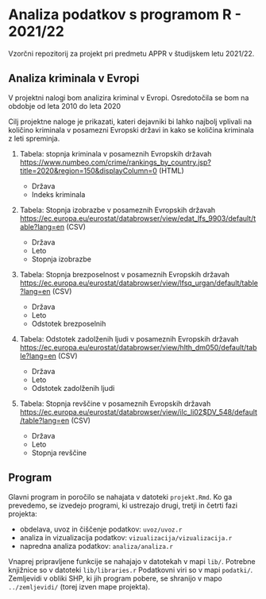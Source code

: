 # Analiza podatkov s programom R - 2021/22

Vzorčni repozitorij za projekt pri predmetu APPR v študijskem letu 2021/22. 

## Analiza kriminala v Evropi

V projektni nalogi bom analizira kriminal v Evropi. Osredotočila se bom na obdobje od leta 2010 do leta 2020

Cilj projektne naloge je prikazati, kateri dejavniki bi lahko najbolj vplivali na količino kriminala v posamezni Evropski državi in kako se količina kriminala z leti spreminja. 

1. Tabela:  stopnja kriminala v posameznih Evropskih državah https://www.numbeo.com/crime/rankings_by_country.jsp?title=2020&region=150&displayColumn=0 (HTML)
    * Država
    * Indeks kriminala

2. Tabela: Stopnja izobrazbe v posameznih Evropskih državah https://ec.europa.eu/eurostat/databrowser/view/edat_lfs_9903/default/table?lang=en (CSV)
    * Država
    * Leto
    * Stopnja izobrazbe

3. Tabela: Stopnja brezposelnost v posameznih Evropskih državah https://ec.europa.eu/eurostat/databrowser/view/lfsq_urgan/default/table?lang=en (CSV)
    * Država
    * Leto
    * Odstotek brezposelnih

4. Tabela: Odstotek zadolženih ljudi v posameznih Evropskih državah https://ec.europa.eu/eurostat/databrowser/view/hlth_dm050/default/table?lang=en (CSV)
    * Država
    * Leto
    * Odstotek zadolženih ljudi

5. Tabela: Stopnja revščine v posameznih Evropskih državah https://ec.europa.eu/eurostat/databrowser/view/ilc_li02$DV_548/default/table?lang=en (CSV)
    * Država
    * Leto
    * Stopnja revščine



## Program

Glavni program in poročilo se nahajata v datoteki `projekt.Rmd`.
Ko ga prevedemo, se izvedejo programi, ki ustrezajo drugi, tretji in četrti fazi projekta:

* obdelava, uvoz in čiščenje podatkov: `uvoz/uvoz.r`
* analiza in vizualizacija podatkov: `vizualizacija/vizualizacija.r`
* napredna analiza podatkov: `analiza/analiza.r`

Vnaprej pripravljene funkcije se nahajajo v datotekah v mapi `lib/`.
Potrebne knjižnice so v datoteki `lib/libraries.r`
Podatkovni viri so v mapi `podatki/`.
Zemljevidi v obliki SHP, ki jih program pobere,
se shranijo v mapo `../zemljevidi/` (torej izven mape projekta).
